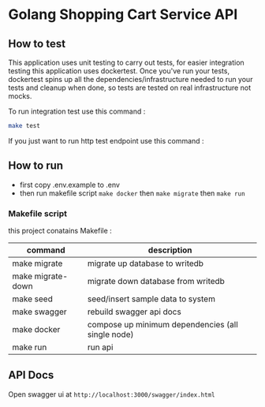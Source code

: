 # Golang Shopping Cart Service API

## How to test
This application uses unit testing to carry out tests, for easier integration testing this application uses dockertest. Once you've run your tests, dockertest spins up all the dependencies/infrastructure needed to run your tests and cleanup when done, so tests are tested on real infrastructure not mocks.

To run integration test use this command :

```bash
make test
```

If you just want to run http test endpoint use this command :

## How to run
- first copy .env.example to .env
- then run makefile script `make docker` then `make migrate` then `make run`

### Makefile script
this project conatains Makefile :

|command|description|
|---|---|
| make migrate | migrate up database to writedb |
| make migrate-down | migrate down database from writedb |
| make seed | seed/insert sample data to system |
| make swagger | rebuild swagger api docs |
| make docker | compose up minimum dependencies (all single node) |
| make run | run api |



## API Docs
Open swagger ui at `http://localhost:3000/swagger/index.html`

